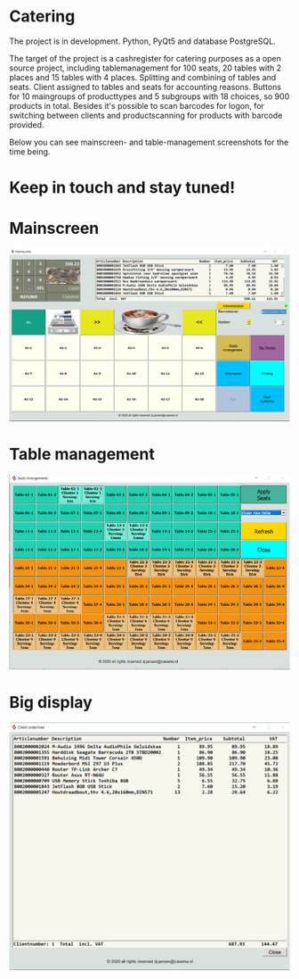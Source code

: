 # Catering

The project is in  development.
Python, PyQt5 and database PostgreSQL.

The target of the project is a cashregister for catering purposes as a open source project, including tablemanagement for 100 seats, 20 tables with 2 places and 15 tables with 4 places. Splitting and combining of tables and seats. Client assigned to tables and seats for accounting reasons. Buttons for 10 maingroups of producttypes and 5 subgroups with 18 choices, so 900 products in total. Besides it's possible to scan barcodes for logon, for switching between clients and productscanning for products with barcode provided.

Below you can see mainscreen- and table-management screenshots for the time being.

# Keep in touch and stay tuned!

# Mainscreen
![Catering Mainscreen](https://raw.githubusercontent.com/DirkJanJansen/Catering/master/MainScreen.png)

# Table management
![Catering Table_reservationscreen](https://raw.githubusercontent.com/DirkJanJansen/Catering/master/table_management.png)

# Big display
![Catering Table_reservationscreen](https://raw.githubusercontent.com/DirkJanJansen/Catering/master/bigDisplay.png)






 

